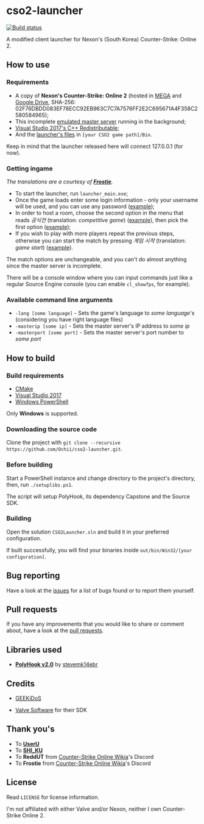 # cso2-launcher

[![Build status](https://ci.appveyor.com/api/projects/status/6ehjwfyekyfd9ipx/branch/master?svg=true)](https://ci.appveyor.com/project/Ochii/cso2-launcher/branch/master)

A modified client launcher for Nexon's (South Korea) Counter-Strike: Online 2.

## How to use

### Requirements

- A copy of **Nexon's Counter-Strike: Online 2** (hosted in [MEGA](https://mega.nz/#!nhgnBJgD!iR57D5Mf3_1GCcAR36tqFQ7H7KN_F0e3XicD2JBoSN4) and [Google Drive](https://drive.google.com/open?id=1y0diL2nTERlOaJZQTA3xPb8owx82GjtB), SHA-256: 02F76DBDD083EF78ECC92EB963C7C7A7576FF2E2C695671A4F358C2580584965);
- This incomplete [emulated master server](https://github.com/Ochii/cso2-master-server/) running in the background;
- [Visual Studio 2017's C++ Redistributable](https://aka.ms/vs/15/release/vc_redist.x86.exe);
- And the [launcher's files](https://github.com/Ochii/cso2-launcher/releases) in ```[your CSO2 game path]/Bin```.

Keep in mind that the launcher released here will connect 127.0.0.1 (for now).

### Getting ingame

*The translations are a courtesy of **[Frostie](#thank-yous)**.*

- To start the launcher, run ```launcher_main.exe```;
- Once the game loads enter some login information - only your username will be used, and you can use any password ([example](https://puu.sh/Bw7hu/ffba6ca218.png));
- In order to host a room, choose the second option in the menu that reads *공식전* (translation: *competitive game*) ([example](https://puu.sh/Bw7tM/7c8298a7eb.png)), then pick the first option ([example](https://puu.sh/Bw7CS/17addcee32.png));
- If you wish to play with more players repeat the previous steps, otherwise you can start the match by pressing *게임 시작* (translation: *game start*) ([example](https://puu.sh/Bw7M3/9209eb7637.png)). 

The match options are unchangeable, and you can't do almost anything since the master server is incomplete.

There will be a console window where you can input commands just like a regular Source Engine console (you can enable ```cl_showfps```, for example).

### Available command line arguments
- ```-lang [some language]``` - Sets the game's language to *some language*'s (considering you have right language files)
- ```-masterip [some ip]``` - Sets the master server's IP address to *some ip*
- ```-masterport [some port]``` - Sets the master server's port number to *some port*

## How to build

### Build requirements

- [CMake](https://cmake.org/download/)
- [Visual Studio 2017](https://www.visualstudio.com/downloads/)
- [Windows PowerShell](https://docs.microsoft.com/en-us/powershell/scripting/setup/installing-windows-powershell)

Only **Windows** is supported.

### Downloading the source code

Clone the project with ```git clone --recursive https://github.com/Ochii/cso2-launcher.git```.

### Before building

Start a PowerShell instance and change directory to the project's directory, then, run ```./setuplibs.ps1```.

The script will setup PolyHook, its dependency Capstone and the Source SDK.

### Building

Open the solution ```CSO2Launcher.sln``` and build it in your preferred configuration.

If built successfully, you will find your binaries inside ```out/bin/Win32/[your configuration]```.

## Bug reporting

Have a look at the [issues](https://github.com/Ochii/cso2-launcher/issues) for a list of bugs found or to report them yourself.

## Pull requests

If you have any improvements that you would like to share or comment about, have a look at the [pull requests](https://github.com/Ochii/cso2-launcher/pulls).

## Libraries used

- **[PolyHook v2.0](https://github.com/stevemk14ebr/PolyHook_2_0/)** by [stevemk14ebr](https://github.com/stevemk14ebr)

## Credits

- [GEEKiDoS](https://github.com/GEEKiDoS)

- [Valve Software](https://github.com/ValveSoftware/source-sdk-2013) for their SDK

## Thank you's

- To **[UserU](https://www.youtube.com/user/GoodbyeSpy)**
- To **[SHI_KU](https://www.youtube.com/channel/UC2HZo-HFOuxmS6zWYPMD0hQ)**
- To **ReddUT** from [Counter-Strike Online Wikia](https://cso.wikia.com/)'s Discord
- To **Frostie** from [Counter-Strike Online Wikia](https://cso.wikia.com/)'s Discord 

## License

Read ```LICENSE``` for license information.

I'm not affiliated with either Valve and/or Nexon, neither I own Counter-Strike Online 2.
